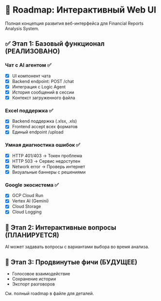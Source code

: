 # 🎯 Roadmap: Интерактивный Web UI

Полная концепция развития веб-интерфейса для Financial Reports Analysis System.

## ✅ Этап 1: Базовый функционал (РЕАЛИЗОВАНО)

### Чат с AI агентом ✅
- [x] UI компонент чата
- [x] Backend endpoint: POST /chat
- [x] Интеграция с Logic Agent
- [x] История сообщений в сессии
- [x] Контекст загруженного файла

### Excel поддержка ✅
- [x] Backend поддержка (.xlsx, .xls)
- [x] Frontend accept всех форматов
- [x] Единый endpoint /upload

### Умная диагностика ошибок ✅
- [x] HTTP 401/403 → Токен проблема
- [x] HTTP 503 → Сервис недоступен
- [x] Network error → Проверь интернет
- [x] Визуальные баннеры с решениями

### Google экосистема ✅
- [x] GCP Cloud Run
- [x] Vertex AI (Gemini)
- [x] Cloud Storage
- [x] Cloud Logging

## 🚀 Этап 2: Интерактивные вопросы (ПЛАНИРУЕТСЯ)

AI может задавать вопросы с вариантами выбора во время анализа.

## 🎨 Этап 3: Продвинутые фичи (БУДУЩЕЕ)

- Голосовое взаимодействие
- Сохранение истории
- Экспорт разговоров

См. полный roadmap в файле для деталей.